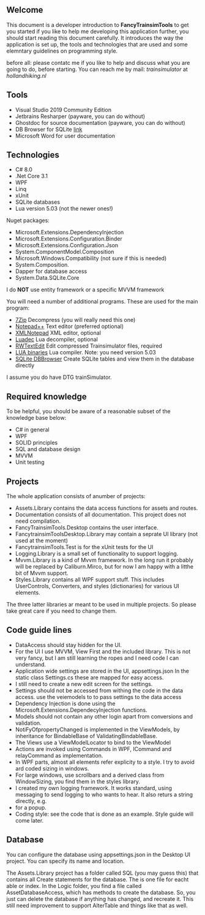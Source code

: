﻿## Welcome
This document is a developer introduction to **FancyTrainsimTools** to get you started if you like to help me developing this application 
further, you should start reading this document carefully. It introduces the way the application is set up, the tools and technologies 
that are used and some elemntary guidelines on programming style.

before all: please contatc me if you like to help and discuss what you are going to do, before starting. You can reach me by mail: 
_trainsimulator_ at _hollandhiking.nl_

## Tools

* Visual Studio 2019 Community Edition
* Jetbrains Resharper (payware, you can do without)
* Ghostdoc for source documentation (payware, you can do without)
* DB Browser for SQLite [link](https://sqlitebrowser.org/)
* Microsoft Word for user documentation

## Technologies

* C# 8.0
* .Net Core 3.1
* WPF
* Linq
* xUnit
* SQLite databases
* Lua version 5.03 (not the newer ones!)

Nuget packages:

* Microsoft.Extensions.DependencyInjection
* Microsoft.Extensions.Configuration.Binder
* Microsoft.Extensions.Configuration.Json
* System.ComponentModel.Composition
* Microsoft.Windows.Compatibility (not sure if this is needed)
* System.Composition.
* Dapper for database access
* System.Data.SQLite.Core

I do **NOT** use entity framework or a specific MVVM framework

You will need a number of additional programs. These are used for the main program:

* [7Zip](http://www.7-zip.org/download.html) Decompress (you will really need this one)
* [Notepad++](https://notepad-plus-plus.org/)	Text editor (preferred optional)
* [XMLNotepad](http://www.lovettsoftware.com/downloads/xmlnotepad/readme.htm)	XML editor, optional
* [Luadec](http://files.luaforge.net/releases/luadec/luadec) Lua decompiler, optional
* [RWTextEdit](https://www.ivimey.org/content/rwtextedit) Edit compressed Trainsimulator files, required
* [LUA binaries](http://luabinaries.sourceforge.net/) Lua compiler. Note: you need version 5.03
* [SQLite DBBrowser](https://sqlitebrowser.org/) Create SQLite tables and view them in the database directly

I assume you do have DTG trainSimulator.

## Required knowledge

To be helpful, you should be aware of a reasonable subset of the knowledge base below:

* C# in general
* WPF
* SOLID principles
* SQL and database design 
* MVVM
* Unit testing

## Projects

The whole application consists of anumber of projects:

* Assets.Library contains the data access functions for assets and routes. 
* Documentation consists of all documentation. This project does not need compilation.
* FancyTrainsimTools.Desktop contains the user interface.
* FancytrainsimToolsDesktop.Library may contain a seprate UI library (not used at the moment)
* FancytrainsimTools.Test is for the xUnit tests for the UI
* Logging.Library is a small set of functionality to support logging. 
* Mvvm.Library is a kind of Mvvm framework. In the long run it probably will be replaced by Caliburn.Mirco, but for now I am happy with a litthe bit of Mvvm support.
* Styles.Library contains all WPF support stuff. This includes UserControls, Converters, and styles (dictionaries) for various UI elements.

The three latter libraries ar meant to be used in multiple projects. So please take great care if you need to change them.

## Code guide lines

* DataAccess should stay hidden for the UI.
* For the UI I use MVVM, View First and the included library. This is not very fancy, but I am still learning the ropes and I need code I can understand.
* Application wide settings are stored in the UI, appsettings.json In the static class Settings.cs these are mapped for easy access.
* I still need to create a new edit screen for the settings.
* Settings should not be accessed from withing the code in the data access. use the veiemodels to to pass settings to the data access
* Dependency Injection is done using the Microsoft.Extensions.DependecyInjection functions.
* Models should not contain any other login apart from conversions and validation.
* NotiFyOfpropertyChanged is implemented in the ViewModels, by inheritance for BindableBase of ValidatingBindableBase.
* The Views use a ViewModelLocator to bind to the ViewModel
* Actions are invoked using Commands in WPF, ICommand and relayCommand as implementation.
* In WPF parts, almost all elements refer explicity to a style. I try to avoid ard coded sizing in windows.
* For large windows, use scrollbars and a derived class from WindowSizing, you find them in the styles library.
* I created my own logging framework. It works standard, using messaging to send logging to who wants to hear. It also returs a string directly, e.g. 
* for a popup.
* Coding style: see the code that is done as an example. Style guide will come later.

## Database

You can configure the database using appsettings.json in the Desktop UI project. You can specify its name and location.

The Assets.Library project has a folder called SQL (you may guess this) that contains all Create statements for the database. The is one 
file for eacht able or index. In the Logic folder, you find a file called AssetDatabaseAccess, which has methods to create the database.
 So, you just can delete the database if anything has changed, and recreate it. This still need improvement to support AlterTable and things 
like that as well.




